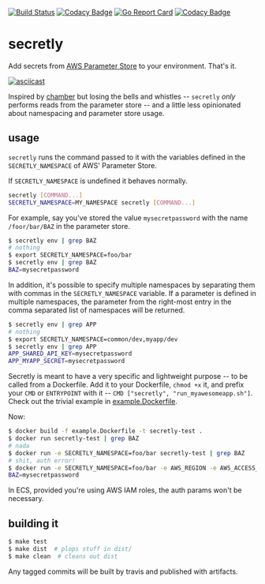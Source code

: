 [![Build Status](https://travis-ci.com/energyhub/secretly.svg?branch=master)](https://travis-ci.com/energyhub/secretly)
[![Codacy Badge](https://api.codacy.com/project/badge/Grade/a60928ed98774f86881108286d1c9e20)](https://www.codacy.com/app/energyhub/secretly?utm_source=github.com&amp;utm_medium=referral&amp;utm_content=energyhub/secretly&amp;utm_campaign=Badge_Grade)
[![Go Report Card](https://goreportcard.com/badge/github.com/energyhub/secretly)](https://goreportcard.com/report/github.com/energyhub/secretly)
[![Codacy Badge](https://api.codacy.com/project/badge/Coverage/a60928ed98774f86881108286d1c9e20)](https://www.codacy.com/app/energyhub/secretly?utm_source=github.com&utm_medium=referral&utm_content=energyhub/secretly&utm_campaign=Badge_Coverage)

# secretly

Add secrets from [AWS Parameter Store](https://docs.aws.amazon.com/systems-manager/latest/userguide/systems-manager-paramstore.html) to your environment. That's it.

[![asciicast](https://asciinema.org/a/py7GsIvuqZ77vyuYfm5OyNpoA.png)](https://asciinema.org/a/py7GsIvuqZ77vyuYfm5OyNpoA)

Inspired by [chamber](https://github.com/segmentio/chamber) but losing the bells and whistles -- `secretly` _only_ performs reads from the parameter store -- and a little less opinionated about namespacing and parameter store usage.

## usage

`secretly` runs the command passed to it with the variables defined in the `SECRETLY_NAMESPACE` of AWS' Parameter Store.

If `SECRETLY_NAMESPACE` is undefined it behaves normally.

```bash
secretly [COMMAND...]
SECRETLY_NAMESPACE=MY_NAMESPACE secretly [COMMAND...]
```

For example, say you've stored the value `mysecretpassword` with the name `/foor/bar/BAZ` in the parameter store.

```bash
$ secretly env | grep BAZ
# nothing
$ export SECRETLY_NAMESPACE=foo/bar
$ secretly env | grep BAZ
BAZ=mysecretpassword
```
In addition, it's possible to specify multiple namespaces by separating them with commas in the `SECRETLY_NAMESPACE` variable.  If a parameter is defined in multiple namespaces, the parameter from the right-most entry in the comma separated list of namespaces will be returned.

```bash
$ secretly env | grep APP
# nothing
$ export SECRETLY_NAMESPACE=common/dev,myapp/dev
$ secretly env | grep APP
APP_SHARED_API_KEY=mysecretpassword
APP_MYAPP_SECRET=mysecretpassword
```


Secretly is meant to have a very specific and lightweight purpose -- to be called from a Dockerfile. Add it to your Dockerfile, `chmod +x` it, and prefix your `CMD` or `ENTRYPOINT` with it -- `CMD ["secretly", "run_myawesomeapp.sh"]`.  Check out the trivial example in [example.Dockerfile](example.Dockerfile).

Now:
```bash
$ docker build -f example.Dockerfile -t secretly-test .
$ docker run secretly-test | grep BAZ
# nada
$ docker run -e SECRETLY_NAMESPACE=foo/bar secretly-test | grep BAZ
# shit, auth error!
$ docker run -e SECRETLY_NAMESPACE=foo/bar -e AWS_REGION -e AWS_ACCESS_KEY_ID -e AWS_SECRET_ACCESS_KEY secretly-test | grep BAZ
BAZ=mysecretpassword
```

In ECS, provided you're using AWS IAM roles, the auth params won't be necessary.

## building it

```bash
$ make test
$ make dist  # plops stuff in dist/
$ make clean  # cleans out dist
```

Any tagged commits will be built by travis and published with artifacts.
